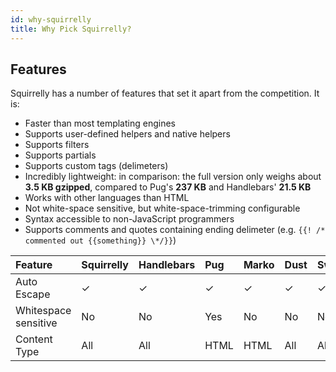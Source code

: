 ```yaml
---
id: why-squirrelly
title: Why Pick Squirrelly?
---
```


## Features

Squirrelly has a number of features that set it apart from the competition. It is:

- Faster than most templating engines
- Supports user-defined helpers and native helpers
- Supports filters
- Supports partials
- Supports custom tags (delimeters)
- Incredibly lightweight: in comparison: the full version only weighs about **3.5 KB gzipped**, compared to Pug's **237 KB** and Handlebars' **21.5 KB**
- Works with other languages than HTML
- Not white-space sensitive, but white-space-trimming configurable
- Syntax accessible to non-JavaScript programmers
- Supports comments and quotes containing ending delimeter (e.g. `{{! /* commented out {{something}} \*/}}`)

| **Feature**          | **Squirrelly** | Handlebars | Pug  | Marko | Dust | Swig |
| :------------------- | :------------- | :--------- | :--- | :---- | :--- | :--- |
| Auto Escape          | ✓              | ✓          | ✓    | ✓     | ✓    | ✓    |
| Whitespace sensitive | No             | No         | Yes  | No    | No   | No   |
| Content Type         | All            | All        | HTML | HTML  | All  | All  |
